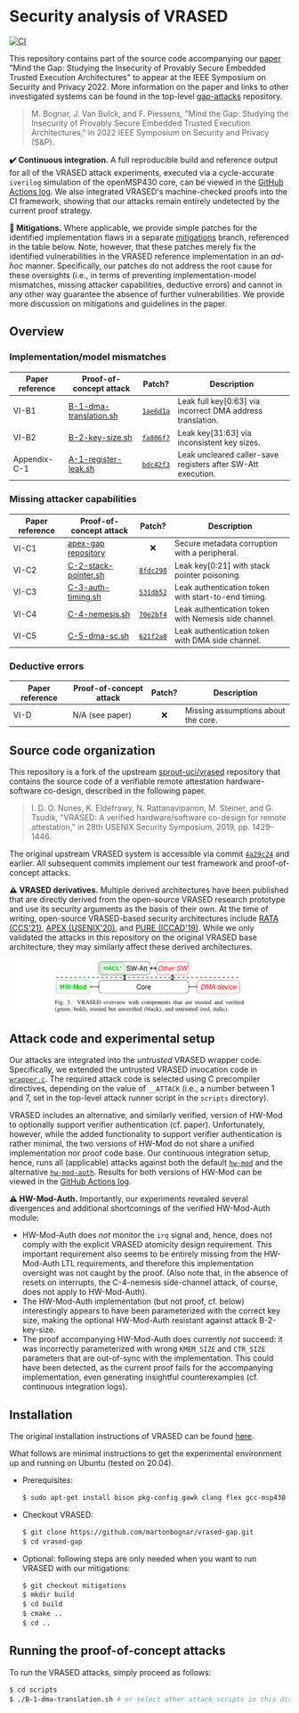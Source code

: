 # Security analysis of VRASED

[![CI](https://github.com/martonbognar/vrased-gap/actions/workflows/ci.yaml/badge.svg)](https://github.com/martonbognar/vrased-gap/actions/workflows/ci.yaml)

This repository contains part of the source code accompanying our [paper](https://mici.hu/papers/bognar22gap.pdf) "Mind
the Gap: Studying the Insecurity of Provably Secure Embedded Trusted Execution
Architectures" to appear at the IEEE Symposium on Security and Privacy 2022.
More information on the paper and links to other investigated systems can be
found in the top-level [gap-attacks](https://github.com/martonbognar/gap-attacks) repository.

> M. Bognar, J. Van Bulck, and F. Piessens, "Mind the Gap: Studying the Insecurity of Provably Secure Embedded Trusted Execution Architectures," in 2022 IEEE Symposium on Security and Privacy (S&P).

**:heavy_check_mark: Continuous integration.**
A full reproducible build and reference output for all of the VRASED attack
experiments, executed via a cycle-accurate `iverilog` simulation of the
openMSP430 core, can be viewed in the [GitHub Actions log](https://github.com/martonbognar/vrased-gap/actions).
We also integrated VRASED's machine-checked proofs into the CI framework,
showing that our attacks remain entirely undetected by the current proof
strategy.

**:no_entry_sign: Mitigations.**
Where applicable, we provide simple patches for the identified implementation
flaws in a separate [mitigations](https://github.com/martonbognar/vrased-gap/tree/mitigations)
branch, referenced in the table below.
Note, however, that these patches merely fix the identified vulnerabilities in
the VRASED reference implementation in an _ad-hoc_ manner.
Specifically, our patches do not address the root cause for these oversights
(i.e., in terms of preventing implementation-model mismatches, missing attacker
capabilities, deductive errors) and cannot in any other way guarantee the
absence of further vulnerabilities.
We provide more discussion on mitigations and guidelines in the paper.

## Overview

### Implementation/model mismatches

| Paper reference | Proof-of-concept attack | Patch? | Description |
|-----------------|---------------|:-------------:|-------------|
| VI-B1           | [B-1-dma-translation.sh](scripts/B-1-dma-translation.sh) | [`1ae6d1a`](https://github.com/martonbognar/vrased-gap/commit/1ae6d1a53c7d7632c89aaf98ae73617bc193376d) | Leak full key[0:63] via incorrect DMA address translation. |
| VI-B2           | [B-2-key-size.sh](scripts/B-2-key-size.sh) | [`fa806f7`](https://github.com/martonbognar/vrased-gap/commit/fa806f787353e078bb9e2e470a5eea90288fef12) | Leak key[31:63] via inconsistent key sizes. |
| Appendix-C-1    | [A-1-register-leak.sh](scripts/A-1-register-leak.sh) | [`bdc42f3`](https://github.com/martonbognar/vrased-gap/commit/bdc42f36aa4f1a355397a85b5413af43ee2c1d68) | Leak uncleared caller-save registers after SW-Att execution. |

### Missing attacker capabilities

| Paper reference | Proof-of-concept attack | Patch? | Description |
|-----------------|---------------|:-------------:|-------------|
| VI-C1           | [apex-gap repository](https://github.com/martonbognar/apex-gap) | :x: | Secure metadata corruption with a peripheral. |
| VI-C2           | [C-2-stack-pointer.sh](scripts/C-2-stack-pointer.sh) | [`8fdc298`](https://github.com/martonbognar/vrased-gap/commit/8fdc2988c6908f7f6d96685eab6370e57bc4eaba) | Leak key[0:21] with stack pointer poisoning. |
| VI-C3           | [C-3-auth-timing.sh](scripts/C-3-auth-timing.sh) | [`531db52`](https://github.com/martonbognar/vrased-gap/commit/531db52f07e3a26dbc5a6f11c621f82bcbbe775d) | Leak authentication token with start-to-end timing. |
| VI-C4           | [C-4-nemesis.sh](scripts/C-4-nemesis.sh) | [`70e2bf4`](https://github.com/martonbognar/vrased-gap/commit/70e2bf4c294e6b1cc7fbff20b01b7295d0f990f9) | Leak authentication token with Nemesis side channel. |
| VI-C5           | [C-5-dma-sc.sh](scripts/C-5-dma-sc.sh) | [`621f2a8`](https://github.com/martonbognar/vrased-gap/commit/621f2a8b40579adc198b4261c63d5ded91a64a6d) | Leak authentication token with DMA side channel. |

### Deductive errors

| Paper reference | Proof-of-concept attack | Patch? | Description |
|-----------------|---------------|:-------------:|-------------|
| VI-D | N/A (see paper) | :x: | Missing assumptions about the core. |

## Source code organization

This repository is a fork of the upstream
[sprout-uci/vrased](https://github.com/sprout-uci/vrased)
repository that contains the source code of a verifiable remote attestation
hardware-software co-design, described in the following paper.

> I. D. O. Nunes, K. Eldefrawy, N. Rattanavipanon, M. Steiner, and G. Tsudik, "VRASED: A verified hardware/software co-design for remote attestation," in 28th USENIX Security Symposium, 2019, pp. 1429–1446.

The original upstream VRASED system is accessible via commit
[`4a29c24`](https://github.com/martonbognar/vrased-gap/commit/4a29c248d55b132bacf2fd0e8b659d561478b8b6)
and earlier. All subsequent commits implement our test framework and
proof-of-concept attacks.

**:warning: VRASED derivatives.**
Multiple derived architectures have been published that are
directly derived from the open-source VRASED research prototype and
use its security arguments as the basis of their own.
At the time of writing, open-source VRASED-based security architectures include
[RATA (CCS'21)](https://github.com/sprout-uci/RATA),
[APEX (USENIX'20)](https://github.com/sprout-uci/APEX), and
[PURE (ICCAD'19)](https://github.com/sprout-uci/vrased/tree/pure).
While we only validated the attacks in this repository on the original VRASED
base architecture, they may similarly affect these derived architectures.

![vrased-overview](vrased-overview.png)

## Attack code and experimental setup

Our attacks are integrated into the _untrusted_ VRASED wrapper code.
Specifically, we extended the untrusted VRASED invocation code in
[`wrapper.c`](vrased/sw-att/wrapper.c#L113).
The required attack code is selected using C precompiler directives, depending
on the value of `__ATTACK` (i.e., a number between 1 and 7, set in the
top-level attack runner script in the `scripts` directory).

VRASED includes an alternative, and similarly verified,
version of HW-Mod to optionally support verifier authentication (cf. paper).
Unfortunately, however, while the added functionality to support verifier
authentication is rather minimal, the two versions of HW-Mod do not share a
unified implementation nor proof code base.
Our continuous integration setup, hence, runs all (applicable) attacks against
both the default [`hw-mod`](vrased/hw-mod) and the alternative
[`hw-mod-auth`](vrased/hw-mod/hw-mod-auth).
Results for both versions of HW-Mod can be viewed in the [GitHub Actions
log](https://github.com/martonbognar/vrased-gap/actions).

**:warning: HW-Mod-Auth.**
Importantly, our experiments revealed several divergences and additional
shortcomings of the verified HW-Mod-Auth module:
* HW-Mod-Auth does _not_ monitor the `irq` signal and, hence, does not comply
  with the explicit VRASED atomicity design requirement. This important
  requirement also seems to be entirely missing from the HW-Mod-Auth LTL
  requirements, and therefore this implementation oversight was not caught by the
  proof.  (Also note that, in the absence of resets on interrupts, the
  C-4-nemesis side-channel attack, of course, does not apply to HW-Mod-Auth).
* The HW-Mod-Auth implementation (but not proof, cf. below) interestingly
  appears to have been parameterized with the correct key size, making
  the optional HW-Mod-Auth resistant against attack B-2-key-size.
* The proof accompanying HW-Mod-Auth does currently _not_ succeed: it was
  incorrectly parameterized with wrong `KMEM_SIZE` and `CTR_SIZE` parameters
  that are out-of-sync with the implementation. This could have been detected,
  as the current proof fails for the accompanying implementation, even
  generating insightful counterexamples (cf. continuous integration logs).

## Installation

The original installation instructions of VRASED can be found [here](README-original.md).

What follows are minimal instructions to get the experimental environment up and running on Ubuntu (tested on 20.04).

- Prerequisites:
  ```bash
  $ sudo apt-get install bison pkg-config gawk clang flex gcc-msp430 iverilog expect-dev libffi-dev
  ```
- Checkout VRASED:
  ```bash
  $ git clone https://github.com/martonbognar/vrased-gap.git
  $ cd vrased-gap
  ```
- Optional: following steps are only needed when you want to run VRASED with our mitigations:
  ```bash
  $ git checkout mitigations
  $ mkdir build
  $ cd build
  $ cmake ..
  $ cd ..
  ```

## Running the proof-of-concept attacks

To run the VRASED attacks, simply proceed as follows:

```bash
$ cd scripts
$ ./B-1-dma-translation.sh # or select other attack scripts in this directory
```
